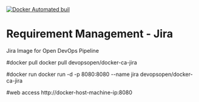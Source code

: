 [![Docker Automated buil](https://img.shields.io/docker/automated/jrottenberg/ffmpeg.svg?maxAge=2592000)](https://hub.docker.com/r/devopsopen/docker-ca-jira/)

# Requirement Management - Jira 
Jira Image for Open DevOps Pipeline

#docker pull
docker pull devopsopen/docker-ca-jira

#docker run
docker run -d -p 8080:8080 --name jira devopsopen/docker-ca-jira

#web access
http://docker-host-machine-ip:8080
